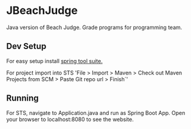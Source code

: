 # JBeachJudge
Java version of Beach Judge. Grade programs for programming team.

## Dev Setup
For easy setup install [spring tool suite.](https://spring.io/tools)

For project import into STS 'File > Import > Maven > Check out Maven Projects from SCM >  Paste Git repo url > Finish`'

## Running
For STS, navigate to Application.java and run as Spring Boot App. Open your browser to localhost:8080 to see the website.
